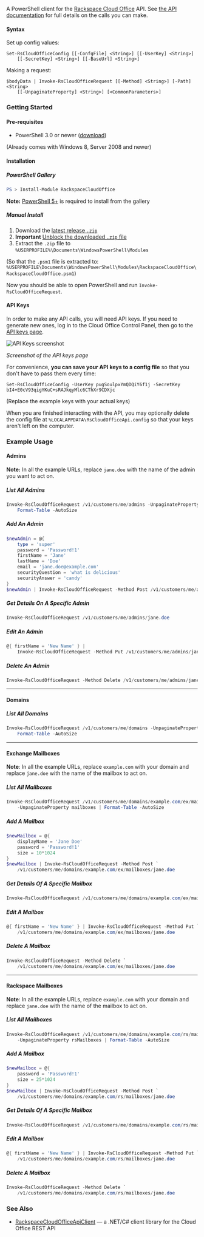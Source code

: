 A PowerShell client for the [Rackspace Cloud
Office](http://www.rackspace.com/en-us/cloud-office) API.  See [the API
documentation](http://api-wiki.apps.rackspace.com/api-wiki/index.php/Main_Page)
for full details on the calls you can make.

#### Syntax

Set up config values:

    Set-RsCloudOfficeConfig [[-ConfgFile] <String>] [[-UserKey] <String>]
        [[-SecretKey] <String>] [[-BaseUrl] <String>]

Making a request:

    $bodyData | Invoke-RsCloudOfficeRequest [[-Method] <String>] [-Path] <String>
        [[-UnpaginateProperty] <String>] [<CommonParameters>]

### Getting Started

#### Pre-requisites

- PowerShell 3.0 or newer ([download](http://www.microsoft.com/en-us/download/details.aspx?id=40855))

(Already comes with Windows 8, Server 2008 and newer)

#### Installation

##### PowerShell Gallery

```powershell
PS > Install-Module RackspaceCloudOffice
```

__Note:__ [PowerShell 5+](https://www.microsoft.com/en-us/download/details.aspx?id=50395) is required to install from the gallery

##### Manual Install

1. Download the [latest release `.zip`](https://github.com/rackerlabs/Invoke-RsCloudOfficeRequest/releases/latest)
1. **Important** [Unblock the downloaded `.zip` file](https://blogs.msdn.microsoft.com/delay/p/unblockingdownloadedfile/)
1. Extract the `.zip` file to `%USERPROFILE%\Documents\WindowsPowerShell\Modules`

  (So that the `.psm1` file is extracted to:
  `%USERPROFILE\Documents\WindowsPowerShell\Modules\RackspaceCloudOffice\RackspaceCloudOffice.psm1`)

Now you should be able to open PowerShell and run `Invoke-RsCloudOfficeRequest`.

#### API Keys

In order to make any API calls, you will need API keys.  If you need to
generate new ones, log in to the Cloud Office Control Panel, then go to the
[API keys page](https://cp.rackspace.com/MyAccount/Administrators/ApiKeys).

![API Keys screenshot](https://i.imgur.com/IigeLm2.png)

*Screenshot of the API keys page*

For convenience, __you can save your API keys to a config file__ so that you
don't have to pass them every time:

    Set-RsCloudOfficeConfig -UserKey pugSoulpxYmQDQiY6f1j -SecretKey bI4+E0cV93qigYKuC+sRAJkqyMlc6CThXr9CDXjc

(Replace the example keys with your actual keys)

When you are finished interacting with the API, you may optionally delete the
config file at `%LOCALAPPDATA\RsCloudOfficeApi.config` so that your keys aren't
left on the computer.

### Example Usage

#### Admins

__Note:__ In all the example URLs, replace `jane.doe` with the name of the
admin you want to act on.

##### List All Admins

```powershell
Invoke-RsCloudOfficeRequest /v1/customers/me/admins -UnpaginateProperty admins |
    Format-Table -AutoSize
```

##### Add An Admin

```powershell
$newAdmin = @{
    type = 'super'
    password = 'Password!1'
    firstName = 'Jane'
    lastName = 'Doe'
    email = 'jane.doe@example.com'
    securityQuestion = 'what is delicious'
    securityAnswer = 'candy'
}
$newAdmin | Invoke-RsCloudOfficeRequest -Method Post /v1/customers/me/admins/jane.doe
```

##### Get Details On A Specific Admin

```powershell
Invoke-RsCloudOfficeRequest /v1/customers/me/admins/jane.doe
```

##### Edit An Admin

```powershell
@{ firstName = 'New Name' } |
    Invoke-RsCloudOfficeRequest -Method Put /v1/customers/me/admins/jane.doe
```

##### Delete An Admin

```powershell
Invoke-RsCloudOfficeRequest -Method Delete /v1/customers/me/admins/jane.doe
```

----

#### Domains

##### List All Domains

```powershell
Invoke-RsCloudOfficeRequest /v1/customers/me/domains -UnpaginateProperty domains |
    Format-Table -AutoSize
```

----

#### Exchange Mailboxes

__Note__: In all the example URLs, replace `example.com` with your domain and
replace `jane.doe` with the name of the mailbox to act on.

##### List All Mailboxes

```powershell
Invoke-RsCloudOfficeRequest /v1/customers/me/domains/example.com/ex/mailboxes `
    -UnpaginateProperty mailboxes | Format-Table -AutoSize
```

##### Add A Mailbox

```powershell
$newMailbox = @{
    displayName = 'Jane Doe'
    password = 'Password!1'
    size = 10*1024
}
$newMailbox | Invoke-RsCloudOfficeRequest -Method Post `
    /v1/customers/me/domains/example.com/ex/mailboxes/jane.doe
```

##### Get Details Of A Specific Mailbox

```powershell
Invoke-RsCloudOfficeRequest /v1/customers/me/domains/example.com/ex/mailboxes/jane.doe
```

##### Edit A Mailbox

```powershell
@{ firstName = 'New Name' } | Invoke-RsCloudOfficeRequest -Method Put `
    /v1/customers/me/domains/example.com/ex/mailboxes/jane.doe
```

##### Delete A Mailbox

```powershell
Invoke-RsCloudOfficeRequest -Method Delete `
    /v1/customers/me/domains/example.com/ex/mailboxes/jane.doe
```

----

#### Rackspace Mailboxes

__Note__: In all the example URLs, replace `example.com` with your domain and
replace `jane.doe` with the name of the mailbox to act on.

##### List All Mailboxes

```powershell
Invoke-RsCloudOfficeRequest /v1/customers/me/domains/example.com/rs/mailboxes `
    -UnpaginateProperty rsMailboxes | Format-Table -AutoSize
```

##### Add A Mailbox

```powershell
$newMailbox = @{
    password = 'Password!1'
    size = 25*1024
}
$newMailbox | Invoke-RsCloudOfficeRequest -Method Post `
    /v1/customers/me/domains/example.com/rs/mailboxes/jane.doe
```

##### Get Details Of A Specific Mailbox

```powershell
Invoke-RsCloudOfficeRequest /v1/customers/me/domains/example.com/rs/mailboxes/jane.doe
```

##### Edit A Mailbox

```powershell
@{ firstName = 'New Name' } | Invoke-RsCloudOfficeRequest -Method Put `
    /v1/customers/me/domains/example.com/rs/mailboxes/jane.doe
```

##### Delete A Mailbox

```powershell
Invoke-RsCloudOfficeRequest -Method Delete `
    /v1/customers/me/domains/example.com/rs/mailboxes/jane.doe
```

### See Also

- [RackspaceCloudOfficeApiClient](https://github.com/rackerlabs/RackspaceCloudOfficeApiClient) — a .NET/C# client library for the Cloud Office REST API
